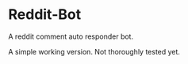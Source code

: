 # Reddit-Bot
A reddit comment auto responder bot.

A simple working version. Not thoroughly tested yet.
